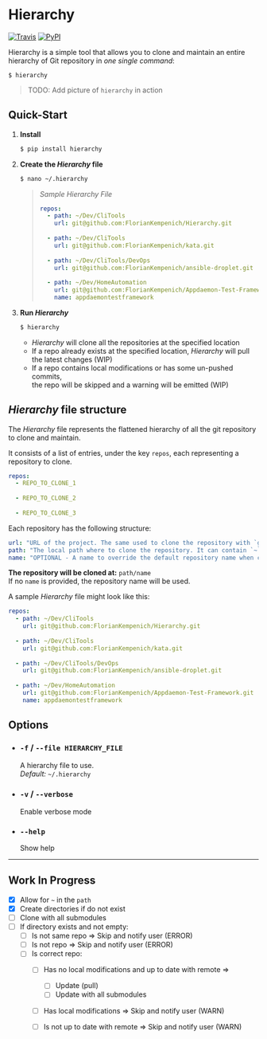 # Hierarchy
[![Travis](https://img.shields.io/travis/FlorianKempenich/hierarchy.svg)](https://travis-ci.org/FlorianKempenich/hierarchy) [![PyPI](https://img.shields.io/pypi/v/hierarchy.svg)](https://pypi.org/project/hierarchy/)

Hierarchy is a simple tool that allows you to clone and maintain an entire hierarchy of Git repository in _one single command_:
```
$ hierarchy
```
> TODO: Add picture of `hierarchy` in action

## Quick-Start

1. **Install**
   ```bash
   $ pip install hierarchy
   ```

2. **Create the _Hierarchy_ file**
   ```bash
   $ nano ~/.hierarchy
   ```

   > _Sample Hierarchy File_
   > ```yaml
   > repos:
   >   - path: ~/Dev/CliTools
   >     url: git@github.com:FlorianKempenich/Hierarchy.git
   >     
   >   - path: ~/Dev/CliTools
   >     url: git@github.com:FlorianKempenich/kata.git
   >     
   >   - path: ~/Dev/CliTools/DevOps
   >     url: git@github.com:FlorianKempenich/ansible-droplet.git
   >     
   >   - path: ~/Dev/HomeAutomation
   >     url: git@github.com:FlorianKempenich/Appdaemon-Test-Framework.git
   >     name: appdaemontestframework
   > ```

3. **Run _Hierarchy_**
   ```bash
   $ hierarchy
   ```
   * _Hierarchy_ will clone all the repositories at the specified location
   * If a repo already exists at the specified location,  _Hierarchy_ will pull  
     the latest changes (WIP)
   * If a repo contains local modifications or has some un-pushed commits,  
     the repo will be skipped and a warning will be emitted (WIP)

## _Hierarchy_ file structure

The _Hierarchy_ file represents the flattened hierarchy of all the git repository to clone and maintain. 

It consists of a list of entries, under the key `repos`, each representing a repository to clone.
```yaml
repos:
  - REPO_TO_CLONE_1
 
  - REPO_TO_CLONE_2
  
  - REPO_TO_CLONE_3
```
Each repository has the following structure:
```yaml
url: "URL of the project. The same used to clone the repository with `git clone`"
path: "The local path where to clone the repository. It can contain `~` to represent HOME"
name: "OPTIONAL - A name to override the default repository name when cloning"
```

**The repository will be cloned at:** `path/name`  
If no `name` is provided, the repository name will be used.


A sample _Hierarchy_ file might look like this:
```yaml
repos:
  - path: ~/Dev/CliTools
    url: git@github.com:FlorianKempenich/Hierarchy.git
    
  - path: ~/Dev/CliTools
    url: git@github.com:FlorianKempenich/kata.git
    
  - path: ~/Dev/CliTools/DevOps
    url: git@github.com:FlorianKempenich/ansible-droplet.git
    
  - path: ~/Dev/HomeAutomation
    url: git@github.com:FlorianKempenich/Appdaemon-Test-Framework.git
    name: appdaemontestframework
```

## Options

* ### `-f` / `--file HIERARCHY_FILE`
  A hierarchy file to use.  
  _Default:_ `~/.hierarchy`
  
* ### `-v` / `--verbose`
  Enable verbose mode
  
* ### `--help`
  Show help



---
## Work In Progress

- [x] Allow for `~` in the `path`
- [x] Create directories if do not exist
- [ ] Clone with all submodules
- [ ] If directory exists and not empty:
    - [ ] Is not same repo => Skip and notify user (ERROR)
    - [ ] Is not repo => Skip and notify user (ERROR)
    - [ ] Is correct repo:
        - [ ] Has no local modifications and up to date with remote =>
            - [ ] Update (pull)
            - [ ] Update with all submodules
        - [ ] Has local modifications => Skip and notify user (WARN)
        - [ ] Is not up to date with remote => Skip and notify user (WARN)



